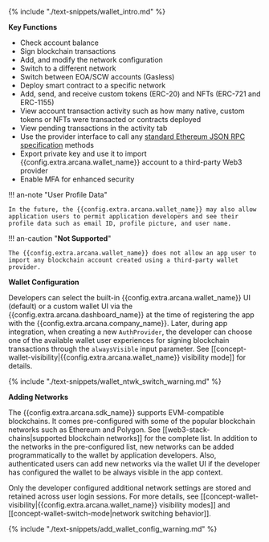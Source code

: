 {% include "./text-snippets/wallet_intro.md" %}

**Key Functions**

* Check account balance
* Sign blockchain transactions
* Add, and modify the network configuration
* Switch to a different network
* Switch between EOA/SCW accounts (Gasless)
* Deploy smart contract to a specific network
* Add, send, and receive custom tokens (ERC-20) and NFTs (ERC-721 and ERC-1155)
* View account transaction activity such as how many native, custom tokens or NFTs were transacted or contracts deployed 
* View pending transactions in the activity tab
* Use the provider interface to call any [standard Ethereum JSON RPC specification](https://ethereum.github.io/execution-apis/api-documentation/) methods
* Export private key and use it to import {{config.extra.arcana.wallet_name}} account to a third-party Web3 provider
* Enable MFA for enhanced security

!!! an-note "User Profile Data"

    In the future, the {{config.extra.arcana.wallet_name}} may also allow application users to permit application developers and see their profile data such as email ID, profile picture, and user name.

!!! an-caution "**Not Supported**"

    The {{config.extra.arcana.wallet_name}} does not allow an app user to import any blockchain account created using a third-party wallet provider. 

**Wallet Configuration**

Developers can select the built-in {{config.extra.arcana.wallet_name}} UI (default) or a custom wallet UI via the {{config.extra.arcana.dashboard_name}} at the time of registering the app with the {{config.extra.arcana.company_name}}. Later, during app integration, when creating a new `AuthProvider`, the developer can choose one of the available wallet user experiences for signing blockchain transactions through the `alwaysVisible` input parameter. See [[concept-wallet-visibility|{{config.extra.arcana.wallet_name}} visibility mode]] for details.

{% include "./text-snippets/wallet_ntwk_switch_warning.md" %}

**Adding Networks**

The {{config.extra.arcana.sdk_name}} supports EVM-compatible blockchains. It comes pre-configured with some of the popular blockchain networks such as Ethereum and Polygon. See [[web3-stack-chains|supported blockchain networks]] for the complete list. In addition to the networks in the pre-configured list, new networks can be added programmatically to the wallet by application developers. Also, authenticated users can add new networks via the wallet UI if the developer has configured the wallet to be always visible in the app context.
        
Only the developer configured additional network settings are stored and retained across user login sessions. For more details, see [[concept-wallet-visibility|{{config.extra.arcana.wallet_name}} visibility modes]] and [[concept-wallet-switch-mode|network switching behavior]].

{% include "./text-snippets/add_wallet_config_warning.md" %}
